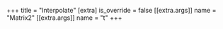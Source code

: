 +++
title = "Interpolate"
[extra]
is_override = false
[[extra.args]]
name = "Matrix2"
[[extra.args]]
name = "t"
+++